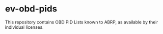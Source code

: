 # ev-obd-pids
This repository contains OBD PID Lists known to ABRP, as available by their individual licenses.
